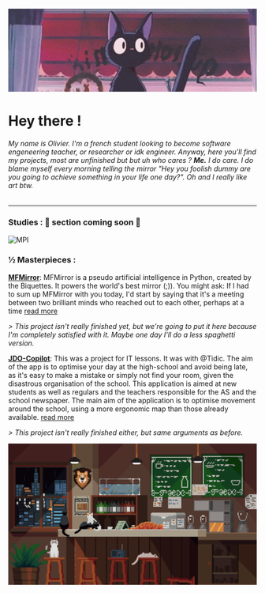 ![header](./header-twitter-studio-ghibli-Favim.com-6150276.jpg)

# Hey there !

###### My name is Olivier. I'm a french student looking to become software engeneering teacher, or researcher or idk engineer. Anyway, here you'll find my projects, most are unfinished but but uh who cares ? **Me.** I do care. I do blame myself every morning telling the mirror "Hey you foolish dummy are you going to achieve something in your life one day?". Oh and I really like art btw.

---

### Studies : 🚧 section coming soon 🚧
![MPI](https://img.shields.io/badge/MPI_CG-FF0000?style=for-the-badge&logo=MAIL.RU&logoColor=white)

### ½ Masterpieces :

**[MFMirror](https://github.com/aweirdwhale/MFMirror/blob/mfm/README.md "MFMIRROR")**: MFMirror is a pseudo artificial intelligence in Python, created by the Biquettes. It powers the world's best mirror (;)). You might ask: If I had to sum up MFMirror with you today, I'd start by saying that it's a meeting between two brilliant minds who reached out to each other, perhaps at a time [read more](https://github.com/aweirdwhale/MFMirror/blob/mfm/README.md)

*> This project isn't really finished yet, but we're going to put it here because I'm completely satisfied with it. Maybe one day I'll do a less spaghetti version.*

**[JDO-Copilot](https://github.com/tidic84/JDOCopilot/blob/main/README.md)**: This was a project for IT lessons. It was with @Tidic. The aim of the app is to optimise your day at the high-school and avoid being late, as it's easy to make a mistake or simply not find your room, given the disastrous organisation of the school.
This application is aimed at new students as well as regulars and the teachers responsible for the AS and the school newspaper.
The main aim of the application is to optimise movement around the school, using a more ergonomic map than those already available. [read more](https://github.com/tidic84/JDOCopilot/blob/main/README.md)

*> This project isn't really finished either, but same arguments as before.*

<div align="center">
<img src="./original.gif">
</div>
